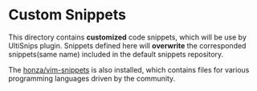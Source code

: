 # Custom Snippets

This directory contains **customized** code snippets, which will be use by UltiSnips plugin.
Snippets defined here will **overwrite** the corresponded snippets(same name)
included in the default snippets repository.

The [honza/vim-snippets](https://github.com/honza/vim-snippets) is also
installed, which contains files for various programming languages driven by the
community.
